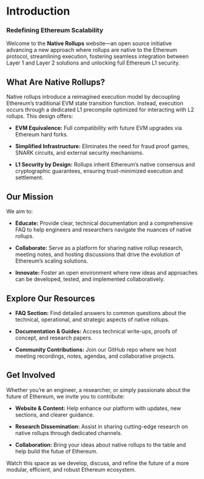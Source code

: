 # Introduction

### Redefining Ethereum Scalability

Welcome to the **Native Rollups** website—an open source initiative advancing a new approach where rollups are native to the Ethereum protocol, streamlining execution, fostering seamless integration between Layer 1 and Layer 2 solutions and unlocking full Ethereum L1 security.

## What Are Native Rollups?

Native rollups introduce a reimagined execution model by decoupling Ethereum’s traditional EVM state transition function. Instead, execution occurs through a dedicated L1 precompile optimized for interacting with L2 rollups. This design offers:

- **EVM Equivalence:** Full compatibility with future EVM upgrades via Ethereum hard forks.

- **Simplified Infrastructure:** Eliminates the need for fraud proof games, SNARK circuits, and external security mechanisms.

- **L1 Security by Design:** Rollups inherit Ethereum’s native consensus and cryptographic guarantees, ensuring trust-minimized execution and settlement.


## Our Mission

We aim to:

- **Educate:** Provide clear, technical documentation and a comprehensive FAQ to help engineers and researchers navigate the nuances of native rollups.  

- **Collaborate:** Serve as a platform for sharing native rollup research, meeting notes, and hosting discussions that drive the evolution of Ethereum’s scaling solutions.  

- **Innovate:** Foster an open environment where new ideas and approaches can be developed, tested, and implemented collaboratively.

## Explore Our Resources

- **FAQ Section:** Find detailed answers to common questions about the technical, operational, and strategic aspects of native rollups.  

- **Documentation & Guides:** Access technical write-ups, proofs of concept, and research papers.  

- **Community Contributions:** Join our GitHub repo where we host meeting recordings, notes, agendas, and collaborative projects.  

## Get Involved

Whether you’re an engineer, a researcher, or simply passionate about the future of Ethereum, we invite you to contribute:

- **Website & Content:** Help enhance our platform with updates, new sections, and clearer guidance.  

- **Research Dissemination:** Assist in sharing cutting-edge research on native rollups through dedicated channels.  

- **Collaboration:** Bring your ideas about native rollups to the table and help build the futue of Ethereum.  

Watch this space as we develop, discuss, and refine the future of a more modular, efficient, and robust Ethereum ecosystem.
